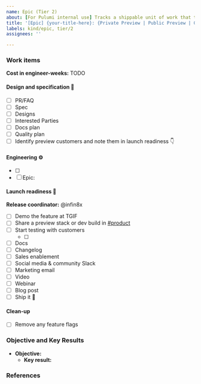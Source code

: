 ```yaml
---
name: Epic (Tier 2)
about: [For Pulumi internal use] Tracks a shippable unit of work that that requires a moderate amount of marketing coordination, like a new feature or a major update to an existing feature.
title: '[Epic] {your-title-here}: {Private Preview | Public Preview | GA}'
labels: kind/epic, tier/2
assignees: ''

---
```


<!-- Start with a one- to three-sentence summary that should be understandable by any Pulumian or community member, even those without any context on the work. -->

### Work items
<!-- List any task that is required to complete this epic. -->

**Cost in engineer-weeks:** TODO

#### Design and specification 📔

- [ ] PR/FAQ <!-- [Link](add-link-and-uncomment) -->
- [ ] Spec <!-- [Link](add-link-and-uncomment) -->
- [ ] Designs <!-- [Link](add-link-and-uncomment) -->
- [ ] Interested Parties <!-- [Link](add-link-and-uncomment) -->
- [ ] Docs plan <!-- [Link](add-link-and-uncomment) -->
- [ ] Quality plan <!-- [Link](add-link-and-uncomment) -->
- [ ] Identify preview customers and note them in launch readiness :point_down:

#### Engineering ⚙️

- [ ] <!-- add issues as links; you can use full links or GitHub short-hand e.g. pulumi/pulumi#0000 or #0000 -->
- [ ] Epic: <!-- note child epics with an "Epic: " prefix -->

#### Launch readiness 🎁
<!-- Remove any items that aren't relevant to this release then tag owners -->

**Release coordinator:** @infin8x

- [ ] Demo the feature at TGIF
- [ ] Share a preview stack or dev build in [#product](https://pulumi.slack.com/archives/C014LBAKYHL)
- [ ] Start testing with customers
  - [ ] <!-- add customer names -->
- [ ] Docs <!-- [Link](add-link-and-uncomment) -->
- [ ] Changelog <!-- [Link](add-link-and-uncomment) -->
- [ ] Sales enablement <!-- [Link](add-link-and-uncomment) -->
- [ ] Social media & community Slack <!-- [Link](add-link-and-uncomment) -->
- [ ] Marketing email <!-- [Link](add-link-and-uncomment) -->
- [ ] Video <!-- [Link](add-link-and-uncomment) -->
- [ ] Webinar <!-- [Link](add-link-and-uncomment) -->
- [ ] Blog post <!-- [Link](add-link-and-uncomment) -->
- [ ] Ship it 🚀

#### Clean-up

- [ ] Remove any feature flags

### Objective and Key Results
<!-- List the Objective and Key Result(s) to which this epic contributes -->

- **Objective:** 
  - **Key result:** 

### References
<!-- Link to any important documents, spreadsheets, or other references that help explain or define this epic -->

<!--- [Document](add-link-and-uncomment) -->
